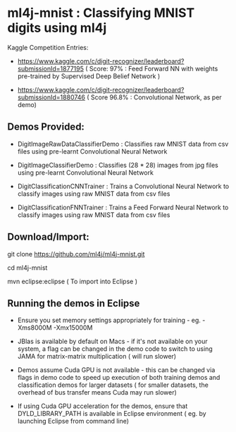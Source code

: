 # ml4j-mnist :  Classifying MNIST digits using ml4j

Kaggle Competition Entries:

* https://www.kaggle.com/c/digit-recognizer/leaderboard?submissionId=1877195  ( Score: 97% : Feed Forward NN with weights pre-trained by Supervised Deep Belief Network )

* https://www.kaggle.com/c/digit-recognizer/leaderboard?submissionId=1880746  ( Score 96.8% : Convolutional Network, as per demo)



## Demos Provided:

* DigitImageRawDataClassifierDemo :   Classifies raw MNIST data from csv files using pre-learnt Convolutional Neural Network
* DigitImageClassifierDemo :   Classifies (28 * 28) images from jpg files using pre-learnt Convolutional Neural Network

* DigitClassificationCNNTrainer  :  Trains a Convolutional Neural Network to classify images using raw MNIST data from csv files
* DigitClassificationFNNTrainer   :  Trains a Feed Forward Neural Network to classify images using raw MNIST data from csv files

## Download/Import:

git clone https://github.com/ml4j/ml4j-mnist.git

cd ml4j-mnist

mvn eclipse:eclipse  ( To import into Eclipse )

## Running the demos in Eclipse

*  Ensure you set memory settings appropriately for training - eg.  -Xms8000M -Xmx15000M

*   JBlas is available by default on Macs - if it's not available on your system, a flag can be changed in the demo code to switch to using JAMA for matrix-matrix multiplication ( will run slower)  

*   Demos assume Cuda GPU is not available - this can be changed via flags in demo code to speed up execution of both training demos and classification demos for larger datasets  ( for smaller datasets, the overhead of bus transfer means Cuda may run slower)

*  If using Cuda GPU acceleration for the demos, ensure that DYLD_LIBRARY_PATH is available in Eclipse environment ( eg. by launching Eclipse from command line)







